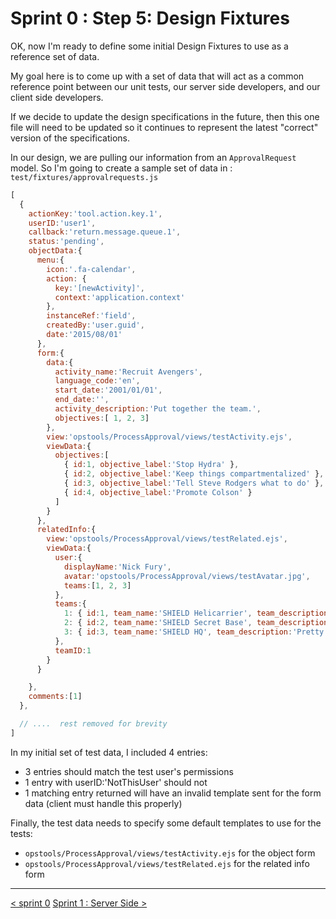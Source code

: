 # Sprint 0 : Step 5: Design Fixtures

OK, now I'm ready to define some initial Design Fixtures to use as a reference set of data.

My goal here is to come up with a set of data that will act as a common reference point between our unit tests, our server side developers, and our client side developers.

If we decide to update the design specifications in the future, then this one file will need to be updated so it continues to represent the latest "correct" version of the specifications.

In our design, we are pulling our information from an `ApprovalRequest` model.  So I'm going to create a sample set of data in : `test/fixtures/approvalrequests.js` 

```javascript
[
  {
    actionKey:'tool.action.key.1',
    userID:'user1',
    callback:'return.message.queue.1',
    status:'pending',
    objectData:{
      menu:{
        icon:'.fa-calendar',
        action: {
          key:'[newActivity]',
          context:'application.context'
        },
        instanceRef:'field',
        createdBy:'user.guid',
        date:'2015/08/01'
      },
      form:{
        data:{
          activity_name:'Recruit Avengers',
          language_code:'en',
          start_date:'2001/01/01',
          end_date:'',
          activity_description:'Put together the team.',
          objectives:[ 1, 2, 3]
        },
        view:'opstools/ProcessApproval/views/testActivity.ejs',
        viewData:{
          objectives:[
            { id:1, objective_label:'Stop Hydra' },
            { id:2, objective_label:'Keep things compartmentalized' },
            { id:3, objective_label:'Tell Steve Rodgers what to do' },
            { id:4, objective_label:'Promote Colson' }
          ]
        }
      },
      relatedInfo:{
        view:'opstools/ProcessApproval/views/testRelated.ejs',
        viewData:{
          user:{
            displayName:'Nick Fury',
            avatar:'opstools/ProcessApproval/views/testAvatar.jpg',
            teams:[1, 2, 3]
          },
          teams:{
            1: { id:1, team_name:'SHIELD Helicarrier', team_description:'We fly around, but you can\'t see us.' },
            2: { id:2, team_name:'SHIELD Secret Base', team_description:'Ssshhhhh ... it\'s secret.' },
            3: { id:3, team_name:'SHIELD HQ', team_description:'Pretty cool place, really.'}
          },
          teamID:1
        }
      }

    },
    comments:[1]
  },

  // ....  rest removed for brevity
]
```

In my initial set of test data, I included 4 entries:

+ 3 entries should match the test user's permissions
+ 1 entry with userID:'NotThisUser' should not
+ 1 matching entry returned will have an invalid template sent for the form data (client must handle this properly)


Finally, the test data needs to specify some default templates to use for the tests:

+ `opstools/ProcessApproval/views/testActivity.ejs`  for the object form
+ `opstools/ProcessApproval/views/testRelated.ejs`   for the related info form


---
[< sprint 0](tutorial_sprint0.md)
[Sprint 1 : Server Side >](tutorial_sprint1.md) 
